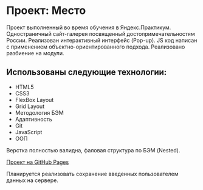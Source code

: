 # Проект: Место

Проект выполненный во время обучения в Яндекс.Практикум. Одностраничный сайт-галерея посвященный достопримечательностям России. Реализован интерактивный интерфейс (Pop-up). JS код написан с применением объектно-ориентированного подхода. Реализовано разбиение на модули.

## Использованы следующие технологии:
* HTML5
* CSS3
* FlexBox Layout
* Grid Layout
* Методология БЭМ
* Адаптивность
* Git
* JavaScript
* ООП

Верстка полностью валидна, фаловая структура по БЭМ (Nested).

[Проект на GitHub Pages](https://sharikadze-d.github.io/mesto/)

Планируется реализовать сохранение введенных пользователем данных на сервере.